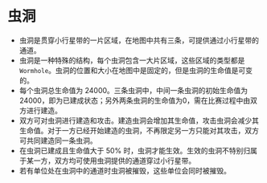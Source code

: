 # 虫洞

- 虫洞是贯穿小行星带的一片区域，在地图中共有三条，可提供通过小行星带的通道。
- 虫洞是一种特殊的结构，每个虫洞包含一大片区域，这些区域的类型都是 `Wormhole`。虫洞的位置和大小在地图中是固定的，但是虫洞的生命值是可变的。
- 每个虫洞总生命值为 24000。三条虫洞中，中间一条虫洞的初始生命值为 24000，即为已建成状态；另外两条虫洞的生命值为0，需在比赛过程中由双方进行建造。
- 双方可对虫洞进行建造和攻击。建造虫洞会增加其生命值，攻击虫洞会减少其生命值。对于一方已经开始建造的虫洞，不再限定另一方只能对其攻击，双方可共同建造同一条虫洞。
- 在虫洞已建成且生命值大于 50% 时，虫洞才能生效。生效的虫洞不特别归属于某一方，双方均可使用虫洞提供的通道穿过小行星带。
- 若有单位处在虫洞中的通道时虫洞被摧毁，这些单位会同时被摧毁。